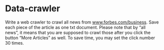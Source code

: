 # Data-crawler
Write a web crawler to crawl all news from www.forbes.com/business. Save each piece of the article as one txt document.
Please note that by “all news”, it means that you are supposed to crawl those after you click the button “More Articles” as well. To save time, you may set the click number 30 times.
